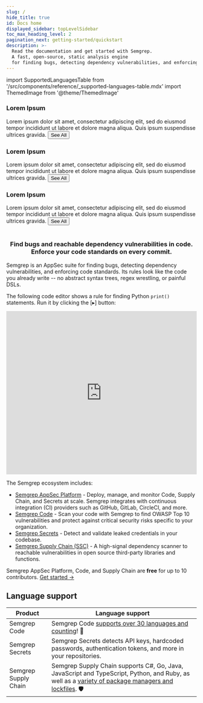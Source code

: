 ```yaml
---
slug: /
hide_title: true
id: Docs home
displayed_sidebar: topLevelSidebar
toc_max_heading_level: 2
pagination_next: getting-started/quickstart
description: >-
  Read the documentation and get started with Semgrep.
  A fast, open-source, static analysis engine
  for finding bugs, detecting dependency vulnerabilities, and enforcing code standards at editor, commit, and CI time.
---
```


import SupportedLanguagesTable from '/src/components/reference/_supported-languages-table.mdx'
import ThemedImage from '@theme/ThemedImage'

<div class = "3-col-fixed">
        <Card shadow='tl'>
          <CardHeader>
            <h3>Lorem Ipsum</h3>
          </CardHeader>
          <CardBody>
            Lorem ipsum dolor sit amet, consectetur adipiscing elit, sed do eiusmod tempor incididunt ut labore et dolore magna aliqua. Quis ipsum suspendisse ultrices gravida.
          </CardBody>
          <CardFooter>
            <button className='button button--secondary button--block'>See All</button>
          </CardFooter>
        </Card>
        <Card shadow='tl'>
          <CardHeader>
            <h3>Lorem Ipsum</h3>
          </CardHeader>
          <CardBody>
            Lorem ipsum dolor sit amet, consectetur adipiscing elit, sed do eiusmod tempor incididunt ut labore et dolore magna aliqua. Quis ipsum suspendisse ultrices gravida.
          </CardBody>
          <CardFooter>
            <button className='button button--secondary button--block'>See All</button>
          </CardFooter>
        </Card>
        <Card shadow='tl'>
          <CardHeader>
            <h3>Lorem Ipsum</h3>
          </CardHeader>
          <CardBody>
            Lorem ipsum dolor sit amet, consectetur adipiscing elit, sed do eiusmod tempor incididunt ut labore et dolore magna aliqua. Quis ipsum suspendisse ultrices gravida.
          </CardBody>
          <CardFooter>
            <button className='button button--secondary button--block'>See All</button>
          </CardFooter>
        </Card>
</div>
<!---
Substitute the "dark:" logo path in case a new dark logo is made.
The code is kept here for easy maintenance.
-->

<br />
<p align="center">
  <a href="https://semgrep.dev">
    <ThemedImage
      alt="Semgrep themed logo"
      height="105px"
      sources={{
        light: ('img/semgrep.svg'),
        dark: ('img/semgrep.svg'),
      }} />
  </a>
</p>
<h3 align="center">Find bugs and reachable dependency vulnerabilities in code.<br />Enforce your code standards on every commit.</h3>

Semgrep is an AppSec suite for finding bugs, detecting dependency vulnerabilities, and enforcing code standards. Its rules look like the code you already write -- no abstract syntax trees, regex wrestling, or painful DSLs. 

The following code editor shows a rule for finding Python `print()` statements. Run it by clicking the [▸] button:
<iframe title="Semgrep example no prints" src="https://semgrep.dev/embed/editor?snippet=KPzL" width="100%" height="432px" frameBorder="0"></iframe>
<br />

The Semgrep ecosystem includes:

- [Semgrep AppSec Platform](https://semgrep.dev/login) - Deploy, manage, and monitor Code, Supply Chain, and Secrets at scale. Semgrep integrates with continuous integration (CI) providers such as GitHub, GitLab, CircleCI, and more.
- [Semgrep Code](/semgrep-code/overview) - Scan your code with Semgrep to find OWASP Top 10 vulnerabilities and protect against critical security risks specific to your organization.
- [Semgrep Secrets](/semgrep-secrets/conceptual-overview) - Detect and validate leaked credentials in your codebase.
- [Semgrep Supply Chain (SSC)](/semgrep-supply-chain/overview) - A high-signal dependency scanner to reachable vulnerabilities in open source third-party libraries and functions.

Semgrep AppSec Platform, Code, and Supply Chain are **free** for up to 10 contributors. [Get started →](/getting-started/quickstart)

<h2>Language support</h2>

| Product | Language support |
| - | - |
| Semgrep Code | Semgrep Code [supports over 30 languages and counting](/supported-languages#semgrep-code-and-oss)! 🚀 |
| Semgrep Secrets | Semgrep Secrets detects API keys, hardcoded passwords, authentication tokens, and more in your repositories. |
| Semgrep Supply Chain | Semgrep Supply Chain supports C#, Go, Java, JavaScript and TypeScript, Python, and Ruby, as well as a [variety of package managers and lockfiles](/supported-languages#semgrep-supply-chain). 🛡️ |
